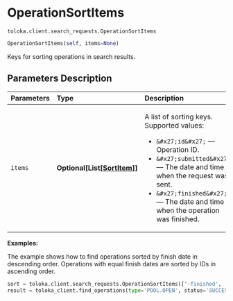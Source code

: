 # OperationSortItems
`toloka.client.search_requests.OperationSortItems`

```python
OperationSortItems(self, items=None)
```

Keys for sorting operations in search results.

## Parameters Description

| Parameters | Type | Description |
| :----------| :----| :-----------|
`items`|**Optional\[List\[[SortItem](toloka.client.search_requests.OperationSortItems.SortItem.md)\]\]**|<p>A list of sorting keys. Supported values:</p> <ul> <li>`&#x27;id&#x27;` — Operation ID.</li> <li>`&#x27;submitted&#x27;` — The date and time when the request was sent.</li> <li>`&#x27;finished&#x27;` — The date and time when the operation was finished.</li> </ul>

**Examples:**

The example shows how to find operations sorted by finish date in descending order. Operations with equal finish dates are sorted by IDs in ascending order.

```python
sort = toloka.client.search_requests.OperationSortItems(['-finished', 'id'])
result = toloka_client.find_operations(type='POOL.OPEN', status='SUCCESS', sort=sort, limit=10)
```

